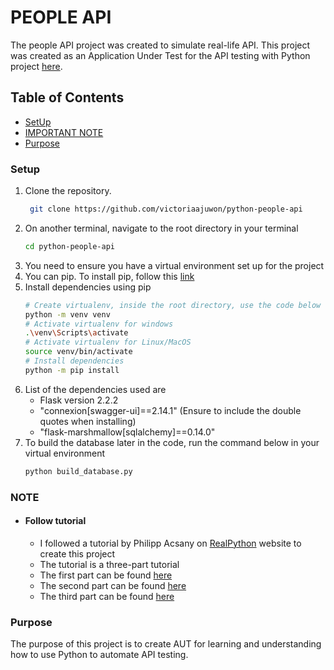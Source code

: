 # PEOPLE API

The people API project was created to simulate real-life API. This project was created as an Application Under Test for the API testing with Python project [here](https://github.com/victoriaajuwon/tau-api-testing-in-python/blob/main/README.md).

## Table of Contents
- [SetUp](#Setup)
- [IMPORTANT NOTE](#NOTE)
- [Purpose](#Purpose)


### Setup

1. Clone the repository.
   ```sh
    git clone https://github.com/victoriaajuwon/python-people-api
    ```
2. On another terminal, navigate to the root directory in your terminal
    ```sh
    cd python-people-api
    ```
3. You need to ensure you have a virtual environment set up for the project
4. You can pip.  To install pip, follow this [link](https://pip.pypa.io/en/stable/installation/)
5. Install dependencies using pip
    ```sh
    # Create virtualenv, inside the root directory, use the code below
    python -m venv venv
    # Activate virtualenv for windows
    .\venv\Scripts\activate
    # Activate virtualenv for Linux/MacOS
    source venv/bin/activate
    # Install dependencies
    python -m pip install
    ```
6. List of the dependencies used are
   - Flask version 2.2.2
   - "connexion[swagger-ui]==2.14.1" (Ensure to include the double quotes when installing)
   - "flask-marshmallow[sqlalchemy]==0.14.0"
7. To build the database later in the code, run the command below in your virtual environment
   ```sh
   python build_database.py
   ```
### NOTE

- #### Follow tutorial
  - I followed a tutorial by Philipp Acsany on [RealPython](https://realpython.com/) website to create this project
  - The tutorial is a three-part tutorial
  - The first part can be found [here](https://realpython.com/flask-connexion-rest-api/#getting-started)
  - The second part can be found [here](https://realpython.com/flask-connexion-rest-api-part-2/)
  - The third part can be found [here](https://realpython.com/flask-connexion-rest-api-part-3/)


### Purpose
The purpose of this project is to create AUT for learning and understanding how to use Python to automate API testing.
